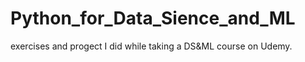 # Python_for_Data_Sience_and_ML
exercises and progect I did while taking a DS&amp;ML course on Udemy.
